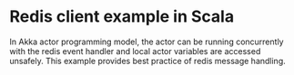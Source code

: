 # Redis client example in Scala 

In Akka actor programming model, the actor can be running concurrently with the redis event handler and local actor variables are accessed unsafely. This example provides best practice of redis message handling.

